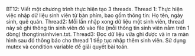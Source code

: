 BT12: Viết một chương trình thực hiện tạo 3 threads.
Thread 1: Thực hiện việc nhập dữ liệu sinh viên từ bàn phím, bao gồm thông tin: Họ tên, ngày sinh, quê quán.
Thread2: Mỗi lần nhập xong dữ liệu một sinh viên, thread này sẽ ghi thông tin sinh viên đó vào file (mỗi thông tin sinh viên nằm trên 1 dòng) thongtinsinhvien.txt.
Thread3: Đọc dữ liệu vừa ghi được và in ra màn hình sau đó thông báo cho thread 1 tiếp tục nhập thêm sinh viên.
Sử dụng mutex và condition variable để giải quyết bài toán.
